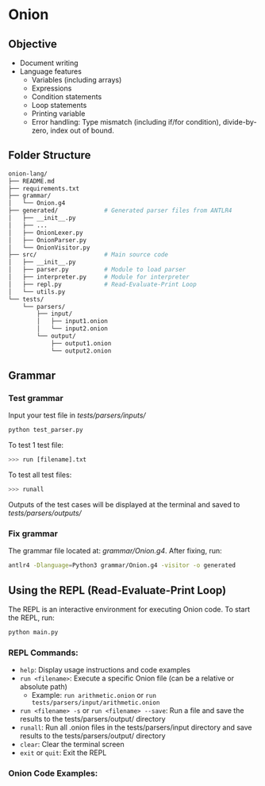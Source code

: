 # Onion
## Objective
- Document writing
- Language features
    - Variables (including arrays)
    - Expressions
    - Condition statements
    - Loop statements
    - Printing variable
    - Error handling: Type mismatch (including if/for condition), divide-by-zero, index out of bound.
## Folder Structure
```bash
onion-lang/
├── README.md       
├── requirements.txt          
├── grammar/          
│   └── Onion.g4 
├── generated/             # Generated parser files from ANTLR4
│   ├── __init__.py
│   ├── ...
│   ├── OnionLexer.py
│   ├── OnionParser.py
│   └── OnionVisitor.py
├── src/                   # Main source code
│   ├── __init__.py
│   ├── parser.py          # Module to load parser
│   ├── interpreter.py     # Module for interpreter
│   ├── repl.py            # Read-Evaluate-Print Loop
│   └── utils.py
└── tests/
    └── parsers/    
        ├── input/
        │   ├── input1.onion  
        │   └── input2.onion
        └── output/
            ├── output1.onion
            └── output2.onion
```
## Grammar
### Test grammar
Input your test file in *tests/parsers/inputs/*
```bash
python test_parser.py
```
To test 1 test file:
```bash
>>> run [filename].txt
```
To test all test files:
```bash
>>> runall
```
Outputs of the test cases will be displayed at the terminal and saved to *tests/parsers/outputs/* 
### Fix grammar
The grammar file located at: *grammar/Onion.g4*. After fixing, run:
```bash
antlr4 -Dlanguage=Python3 grammar/Onion.g4 -visitor -o generated
```

## Using the REPL (Read-Evaluate-Print Loop)

The REPL is an interactive environment for executing Onion code. To start the REPL, run:

```bash
python main.py
```

### REPL Commands:

- `help`: Display usage instructions and code examples
- `run <filename>`: Execute a specific Onion file (can be a relative or absolute path)
  - Example: `run arithmetic.onion` or `run tests/parsers/input/arithmetic.onion`
- `run <filename> -s` or `run <filename> --save`: Run a file and save the results to the tests/parsers/output/ directory
- `runall`: Run all .onion files in the tests/parsers/input directory and save results to the tests/parsers/output/ directory
- `clear`: Clear the terminal screen
- `exit` or `quit`: Exit the REPL

### Onion Code Examples: